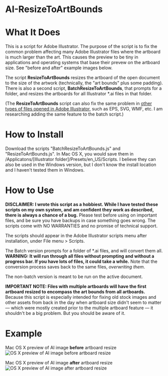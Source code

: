 # AI-ResizeToArtBounds

What It Does
===

This is a script for Adobe Illustrator. The purpose of the script is to fix the common problem affecting many Adobe Illustrator files where the artboard is much larger than the art. This causes the preview to be tiny in applications and operating systems that base their prevew on the artboard size. See "before and after" example images below. 

The script **ResizeToArtBounds** resizes the artboard of the open document to the size of the artwork (technically, the "art bounds" plus some padding). There is also a second script, **BatchResizeToArtBounds**, that prompts for a folder, and resizes the artboards for all Illustrator *.ai files in that folder.

(The **ResizeToArtBounds** script can also fix the same problem in [other types of files opened in Adobe Illustrator](https://helpx.adobe.com/illustrator/kb/supported-file-formats-illustrator.html), such as EPS, SVG, WMF, etc. I am researching adding the same feature to the batch script.)

How to Install
===

Download the scripts "BatchResizeToArtBounds.js" and "ResizeToArtBounds.js". In Mac OS X, you would save them in /Applicatons/[Illustrator folder]/Presets/en_US/Scripts. I believe they can also be used in the Windows version, but I don't know the install location and I haven't tested them in Windows.

How to Use
===

**DISCLAIMER: I wrote this script as a hobbiest. While I have tested these scripts on my own system, and am confident they work as described, there is always a chance of a bug.** Please test before using on important files, and be sure you have backups in case something goes wrong. The scripts come with NO WARRANTIES and no promise of technical support.

The scripts should appear in the Adobe Illustrator scripts menu after installation, under File menu > Scripts. 

The Batch version prompts for a folder of \*.ai files, and will convert them all. **WARNING: It will run through all files without prompting and without a progress bar. If you have lots of files, it could take a while.** Note that the conversion process saves back to the same files, _overwriting them_.

The non-batch version is meant to be run on the active document.

**IMPORTANT NOTE: Files with multiple artboards will have the first artboard resized to encompass the art bounds from all artboards.** Because this script is especially intended for fixing old stock images and other assets from back in the day when artboard size didn't seem to matter — which were mostly created prior to the multiple artboard feature — it shouldn't be a big problem. But you should be aware of it.

Example
===

Mac OS X preview of AI image **before** artboard resize
![OS X preview of AI image before artboard resize](http://cl.ly/image/153x1w3H3c19/Screen%20Shot%202015-08-01%20at%208.34.40%20PM.png)

Mac OS X preview of AI image **after** artboard resize
![OS X preview of AI image after artboard resize](http://cl.ly/image/2W460L462L0K/Screen%20Shot%202015-08-01%20at%208.38.24%20PM.png)


